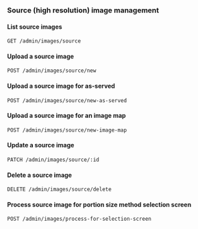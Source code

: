 ### Source (high resolution) image management

#### List source images

`GET /admin/images/source`

#### Upload a source image

`POST /admin/images/source/new`

#### Upload a source image for as-served 

`POST /admin/images/source/new-as-served`

#### Upload a source image for an image map

`POST /admin/images/source/new-image-map`

#### Update a source image

`PATCH /admin/images/source/:id`

#### Delete a source image

`DELETE /admin/images/source/delete`

#### Process source image for portion size method selection screen

`POST /admin/images/process-for-selection-screen`
